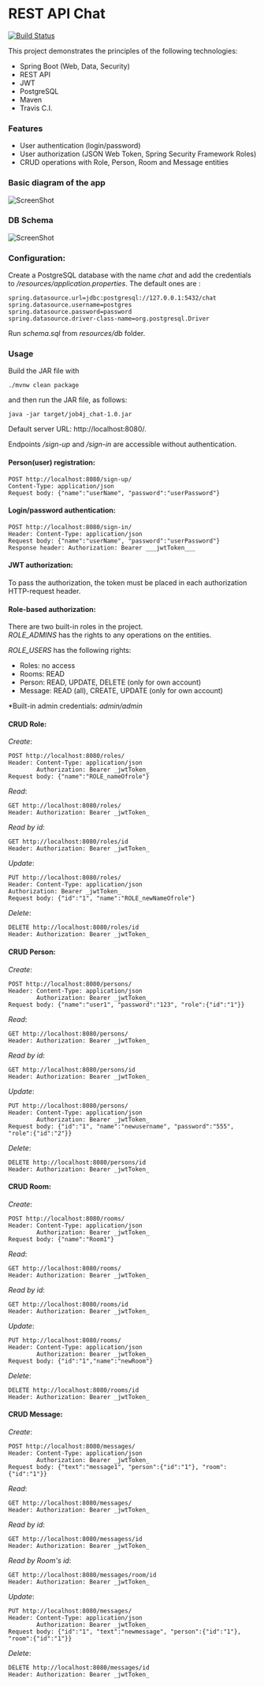 # REST API Chat  
[![Build Status](https://travis-ci.com/amasterenko/job4j_chat.svg?branch=master)](https://travis-ci.com/amasterenko/job4j_chat)  

This project demonstrates the principles of the following technologies:
- Spring Boot (Web, Data, Security)  
- REST API  
- JWT  
- PostgreSQL   
- Maven  
- Travis C.I.  

### Features
- User authentication (login/password)
- User authorization (JSON Web Token, Spring Security Framework Roles)
- CRUD operations with Role, Person, Room and Message entities

### Basic diagram of the app  

![ScreenShot](img/forum_diagram.png)

### DB Schema  

![ScreenShot](img/dbschema.png)
  
### Configuration:    
Create a PostgreSQL database with the name _chat_ and add the credentials to _/resources/application.properties_.
The default ones are :
```
spring.datasource.url=jdbc:postgresql://127.0.0.1:5432/chat
spring.datasource.username=postgres
spring.datasource.password=password
spring.datasource.driver-class-name=org.postgresql.Driver
```
Run _schema.sql_ from _resources/db_ folder.  

### Usage   
Build the JAR file with
```
./mvnw clean package
```
and then run the JAR file, as follows:  
```
java -jar target/job4j_chat-1.0.jar
```
Default server URL:  http://localhost:8080/.  

Endpoints  _/sign-up_ and _/sign-in_ are accessible without authentication.    

#### Person(user) registration:
```
POST http://localhost:8080/sign-up/    
Content-Type: application/json  
Request body: {"name":"userName", "password":"userPassword"}  
``` 

#### Login/password authentication:
```
POST http://localhost:8080/sign-in/  
Header: Content-Type: application/json  
Request body: {"name":"userName", "password":"userPassword"}    
Response header: Authorization: Bearer ___jwtToken___  
```
#### JWT authorization:  
To pass the authorization, the token must be placed in each authorization HTTP-request header.  

#### Role-based authorization:  
There are two built-in roles in the project.  
_ROLE_ADMINS_ has the rights to any operations on the entities.  

_ROLE_USERS_ has the following rights:  

- Roles: no access         
- Rooms: READ  
- Person: READ, UPDATE, DELETE (only for own account)  
- Message: READ (all), CREATE,  UPDATE (only for own account)  


*Built-in admin credentials: _admin/admin_

#### CRUD Role:  

_Create_:    
```
POST http://localhost:8080/roles/  
Header: Content-Type: application/json  
        Authorization: Bearer _jwtToken_  
Request body: {"name":"ROLE_nameOfrole"}  
```
_Read_: 
```
GET http://localhost:8080/roles/  
Header: Authorization: Bearer _jwtToken_  
```

_Read by id_:
```
GET http://localhost:8080/roles/id  
Header: Authorization: Bearer _jwtToken_   
```
_Update_:    
```
PUT http://localhost:8080/roles/   
Header: Content-Type: application/json  
Authorization: Bearer _jwtToken_  
Request body: {"id":"1", "name":"ROLE_newNameOfrole"}    
```
_Delete_:  
```
DELETE http://localhost:8080/roles/id  
Header: Authorization: Bearer _jwtToken_  
```  
#### CRUD Person:

_Create_:  
```
POST http://localhost:8080/persons/   
Header: Content-Type: application/json   
        Authorization: Bearer _jwtToken_  
Request body: {"name":"user1", "password":"123", "role":{"id":"1"}}    
```
_Read_:  
```
GET http://localhost:8080/persons/   
Header: Authorization: Bearer _jwtToken_
```
_Read by id_:   
```
GET http://localhost:8080/persons/id   
Header: Authorization: Bearer _jwtToken_
```
_Update_:    
```
PUT http://localhost:8080/persons/    
Header: Content-Type: application/json   
        Authorization: Bearer _jwtToken_
Request body: {"id":"1", "name":"newusername", "password":"555", "role":{"id":"2"}}  
```
_Delete_:  
```
DELETE http://localhost:8080/persons/id  
Header: Authorization: Bearer _jwtToken_  
```
#### CRUD Room:

_Create_:   
```
POST http://localhost:8080/rooms/   
Header: Content-Type: application/json   
        Authorization: Bearer _jwtToken_
Request body: {"name":"Room1"}  
```
_Read_:  
```
GET http://localhost:8080/rooms/  
Header: Authorization: Bearer _jwtToken_  
```
_Read by id_:  
```
GET http://localhost:8080/rooms/id  
Header: Authorization: Bearer _jwtToken_
```
_Update_:  
```
PUT http://localhost:8080/rooms/    
Header: Content-Type: application/json   
        Authorization: Bearer _jwtToken_
Request body: {"id":"1","name":"newRoom"}  
```
_Delete_:  
```
DELETE http://localhost:8080/rooms/id  
Header: Authorization: Bearer _jwtToken_
```
#### CRUD Message:

_Create_:  
```
POST http://localhost:8080/messages/  
Header: Content-Type: application/json   
        Authorization: Bearer _jwtToken_
Request body: {"text":"message1", "person":{"id":"1"}, "room":{"id":"1"}}
```
_Read_:  
```
GET http://localhost:8080/messages/  
Header: Authorization: Bearer _jwtToken_
```
_Read by id_:  
```
GET http://localhost:8080/messagess/id  
Header: Authorization: Bearer _jwtToken_
```
_Read by Room's id_:  
```
GET http://localhost:8080/messages/room/id  
Header: Authorization: Bearer _jwtToken_
```
_Update_:   
```
PUT http://localhost:8080/messages/    
Header: Content-Type: application/json   
        Authorization: Bearer _jwtToken_  
Request body: {"id":"1", "text":"newmessage", "person":{"id":"1"}, "room":{"id":"1"}}  
```
_Delete_:  
```
DELETE http://localhost:8080/messages/id  
Header: Authorization: Bearer _jwtToken_  
```